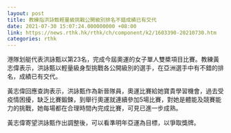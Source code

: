 ```yaml
---
layout: post
title: 教練指洪詠甄輕量級挑戰公開級別排名不錯成績已有交代
date: 2021-07-30 15:07:24.000000000 +08:00
link: https://news.rthk.hk/rthk/ch/component/k2/1603390-20210730.htm
categories: rthk
---
```


港隊划艇代表洪詠甄以第23名，完成今屆奧運的女子單人雙槳項目比賽。教練黃志偉表示，洪詠甄以輕量級身型挑戰各公開級別的選手，在亞洲選手中有不錯的排名，成績已有交代。

黃志偉回應查詢表示，洪詠甄作為新晉隊員，奧運比賽給她寶貴學習機會，過去受疫情困擾，缺乏比賽鍛鍊，到舉行奧運就連續參加5場比賽，對她是體能及競賽能力的挑戰，她每場都在合理時間內完成比賽，可見已進一步成熟。

黃志偉寄望洪詠甄作出調整後，可以看準明年亞運為目標，以爭取獎牌。

